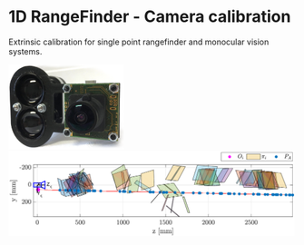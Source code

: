 # 1D RangeFinder - Camera calibration

Extrinsic calibration for single point rangefinder and monocular vision systems.

<img src="readme_img/alti_cam_fade.png" height="150"/> <img src="readme_img/alti_extr.png" height="150"/> 
